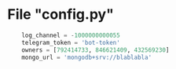 
# File "config.py"

```python
    log_channel = -1000000000055
    telegram_token = 'bot-token'
    owners = [792414733, 846621409, 432569230]
    mongo_url = 'mongodb+srv://blablabla'
```
